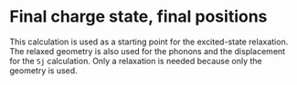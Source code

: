 # Final charge state, final positions

This calculation is used as a starting point for the excited-state relaxation. The relaxed geometry is also used for the phonons and the displacement for the `Sj` calculation. Only a relaxation is needed because only the geometry is used.
